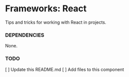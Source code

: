 # Frameworks: React
Tips and tricks for working with React in projects.

### DEPENDENCIES
None.

### TODO
[ ] Update this README.md
[ ] Add files to this component